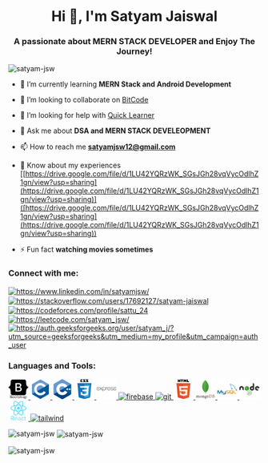 <h1 align="center">Hi 👋, I'm Satyam Jaiswal</h1>
<h3 align="center">A passionate about MERN STACK DEVELOPER and Enjoy The Journey!</h3>

<p align="left"> <img src="https://komarev.com/ghpvc/?username=satyam-jsw&label=Profile%20views&color=0e75b6&style=flat" alt="satyam-jsw" /> </p>

- 🌱 I’m currently learning **MERN Stack and Android Development**

- 👯 I’m looking to collaborate on [BitCode](https://github.com/Satyam-jsw/Bitcode)

- 🤝 I’m looking for help with [Quick Learner](https://quicklearner-kringle-1a1140.netlify.app/)

- 💬 Ask me about **DSA and MERN STACK DEVELEOPMENT**

- 📫 How to reach me **satyamjsw12@gmail.com**

- 📄 Know about my experiences [[https://drive.google.com/file/d/1LU42YQRzWK_SGsJGh28vqVycOdlhZ1gn/view?usp=sharing](https://drive.google.com/file/d/1LU42YQRzWK_SGsJGh28vqVycOdlhZ1gn/view?usp=sharing)]([https://drive.google.com/file/d/1LU42YQRzWK_SGsJGh28vqVycOdlhZ1gn/view?usp=sharing](https://drive.google.com/file/d/1LU42YQRzWK_SGsJGh28vqVycOdlhZ1gn/view?usp=sharing))

- ⚡ Fun fact **watching movies sometimes**

<h3 align="left">Connect with me:</h3>
<p align="left">
<a href="https://linkedin.com/in/https://www.linkedin.com/in/satyamjsw/" target="blank"><img align="center" src="https://raw.githubusercontent.com/rahuldkjain/github-profile-readme-generator/master/src/images/icons/Social/linked-in-alt.svg" alt="https://www.linkedin.com/in/satyamjsw/" height="30" width="40" /></a>
<a href="https://stackoverflow.com/users/https://stackoverflow.com/users/17692127/satyam-jaiswal" target="blank"><img align="center" src="https://raw.githubusercontent.com/rahuldkjain/github-profile-readme-generator/master/src/images/icons/Social/stack-overflow.svg" alt="https://stackoverflow.com/users/17692127/satyam-jaiswal" height="30" width="40" /></a>
<a href="https://codeforces.com/profile/https://codeforces.com/profile/sattu_24" target="blank"><img align="center" src="https://raw.githubusercontent.com/rahuldkjain/github-profile-readme-generator/master/src/images/icons/Social/codeforces.svg" alt="https://codeforces.com/profile/sattu_24" height="30" width="40" /></a>
<a href="https://www.leetcode.com/https://leetcode.com/satyam_jsw/" target="blank"><img align="center" src="https://raw.githubusercontent.com/rahuldkjain/github-profile-readme-generator/master/src/images/icons/Social/leet-code.svg" alt="https://leetcode.com/satyam_jsw/" height="30" width="40" /></a>
<a href="https://auth.geeksforgeeks.org/user/https://auth.geeksforgeeks.org/user/satyam_j/?utm_source=geeksforgeeks&utm_medium=my_profile&utm_campaign=auth_user" target="blank"><img align="center" src="https://raw.githubusercontent.com/rahuldkjain/github-profile-readme-generator/master/src/images/icons/Social/geeks-for-geeks.svg" alt="https://auth.geeksforgeeks.org/user/satyam_j/?utm_source=geeksforgeeks&utm_medium=my_profile&utm_campaign=auth_user" height="30" width="40" /></a>
</p>

<h3 align="left">Languages and Tools:</h3>
<p align="left"> <a href="https://getbootstrap.com" target="_blank" rel="noreferrer"> <img src="https://raw.githubusercontent.com/devicons/devicon/master/icons/bootstrap/bootstrap-plain-wordmark.svg" alt="bootstrap" width="40" height="40"/> </a> <a href="https://www.cprogramming.com/" target="_blank" rel="noreferrer"> <img src="https://raw.githubusercontent.com/devicons/devicon/master/icons/c/c-original.svg" alt="c" width="40" height="40"/> </a> <a href="https://www.w3schools.com/cpp/" target="_blank" rel="noreferrer"> <img src="https://raw.githubusercontent.com/devicons/devicon/master/icons/cplusplus/cplusplus-original.svg" alt="cplusplus" width="40" height="40"/> </a> <a href="https://www.w3schools.com/css/" target="_blank" rel="noreferrer"> <img src="https://raw.githubusercontent.com/devicons/devicon/master/icons/css3/css3-original-wordmark.svg" alt="css3" width="40" height="40"/> </a> <a href="https://expressjs.com" target="_blank" rel="noreferrer"> <img src="https://raw.githubusercontent.com/devicons/devicon/master/icons/express/express-original-wordmark.svg" alt="express" width="40" height="40"/> </a> <a href="https://firebase.google.com/" target="_blank" rel="noreferrer"> <img src="https://www.vectorlogo.zone/logos/firebase/firebase-icon.svg" alt="firebase" width="40" height="40"/> </a> <a href="https://git-scm.com/" target="_blank" rel="noreferrer"> <img src="https://www.vectorlogo.zone/logos/git-scm/git-scm-icon.svg" alt="git" width="40" height="40"/> </a> <a href="https://www.w3.org/html/" target="_blank" rel="noreferrer"> <img src="https://raw.githubusercontent.com/devicons/devicon/master/icons/html5/html5-original-wordmark.svg" alt="html5" width="40" height="40"/> </a> <a href="https://www.mongodb.com/" target="_blank" rel="noreferrer"> <img src="https://raw.githubusercontent.com/devicons/devicon/master/icons/mongodb/mongodb-original-wordmark.svg" alt="mongodb" width="40" height="40"/> </a> <a href="https://www.mysql.com/" target="_blank" rel="noreferrer"> <img src="https://raw.githubusercontent.com/devicons/devicon/master/icons/mysql/mysql-original-wordmark.svg" alt="mysql" width="40" height="40"/> </a> <a href="https://nodejs.org" target="_blank" rel="noreferrer"> <img src="https://raw.githubusercontent.com/devicons/devicon/master/icons/nodejs/nodejs-original-wordmark.svg" alt="nodejs" width="40" height="40"/> </a> <a href="https://reactjs.org/" target="_blank" rel="noreferrer"> <img src="https://raw.githubusercontent.com/devicons/devicon/master/icons/react/react-original-wordmark.svg" alt="react" width="40" height="40"/> </a> <a href="https://tailwindcss.com/" target="_blank" rel="noreferrer"> <img src="https://www.vectorlogo.zone/logos/tailwindcss/tailwindcss-icon.svg" alt="tailwind" width="40" height="40"/> </a> </p>

<p><img align="left" src="https://github-readme-stats.vercel.app/api/top-langs?username=satyam-jsw&show_icons=true&locale=en&layout=compact" alt="satyam-jsw" /></p>

<p>&nbsp;<img align="center" src="https://github-readme-stats.vercel.app/api?username=satyam-jsw&show_icons=true&locale=en" alt="satyam-jsw" /></p>

<p><img align="center" src="https://github-readme-streak-stats.herokuapp.com/?user=satyam-jsw&" alt="satyam-jsw" /></p>
